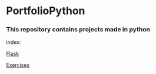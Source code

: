 # PortfolioPython

### This repository contains projects made in python

<p>index:</p>
<p><a href="https://github.com/DeividManfre/PortfolioPython/tree/main/Flask" >Flask</a></p>
<p><a href="https://github.com/DeividManfre/PortfolioPython/tree/main/Flask](https://github.com/DeividManfre/PortfolioPython/blob/main/Exercises/exercises.py)" >Exercises</a></p>
